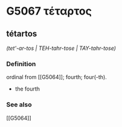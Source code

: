 # G5067 τέταρτος

## tétartos

_(tet'-ar-tos | TEH-tahr-tose | TAY-tahr-tose)_

### Definition

ordinal from [[G5064]]; fourth; four(-th).

- the fourth

### See also

[[G5064]]

